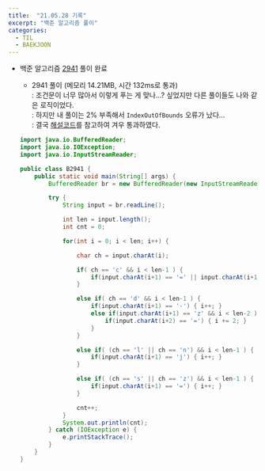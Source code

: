 ```yaml
---
title:  "21.05.28 기록"
excerpt: "백준 알고리즘 풀이"
categories:
  - TIL
  - BAEKJOON
---
```



+ 백준 알고리즘 [2941](https://www.acmicpc.net/problem/2941) 풀이 완료

  + 2941 풀이 (메모리 14.21MB, 시간 132ms로 통과)<br />
    : 조건문이 너무 많아서 이렇게 푸는 게 맞나...? 싶었지만 다른 풀이들도 나와 같은 로직이었다.<br />
    : 하지만 내 풀이는 2% 부족해서 `IndexOutOfBounds` 오류가 났다...<br />
    : 결국 [해설코드](https://st-lab.tistory.com/68)를 참고하여 겨우 통과하였다.<br />

  ```java
  import java.io.BufferedReader;
  import java.io.IOException;
  import java.io.InputStreamReader;

  public class B2941 {
      public static void main(String[] args) {
          BufferedReader br = new BufferedReader(new InputStreamReader(System.in));

          try {
              String input = br.readLine();

              int len = input.length();
              int cnt = 0;

              for(int i = 0; i < len; i++) {

                  char ch = input.charAt(i);

                  if( ch == 'c' && i < len-1 ) {
                      if(input.charAt(i+1) == '=' || input.charAt(i+1) == '-') { i++; }
                  }

                  else if( ch == 'd' && i < len-1 ) {
                      if(input.charAt(i+1) == '-') { i++; }
                      else if(input.charAt(i+1) == 'z' && i < len-2 ) {
                          if(input.charAt(i+2) == '=') { i += 2; }
                      }
                  }

                  else if( (ch == 'l' || ch == 'n') && i < len-1 ) {
                      if(input.charAt(i+1) == 'j') { i++; }
                  }

                  else if( (ch == 's' || ch == 'z') && i < len-1 ) {
                      if(input.charAt(i+1) == '=') { i++; }
                  }

                  cnt++;
              }
              System.out.println(cnt);
          } catch (IOException e) {
              e.printStackTrace();
          }
      }
  }
  ```
